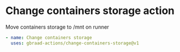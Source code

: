 Change containers storage action
================================

Move containers storage to /mnt on runner

```yaml
- name: Change containers storage
  uses: gbraad-actions/change-containers-storage@v1
```
